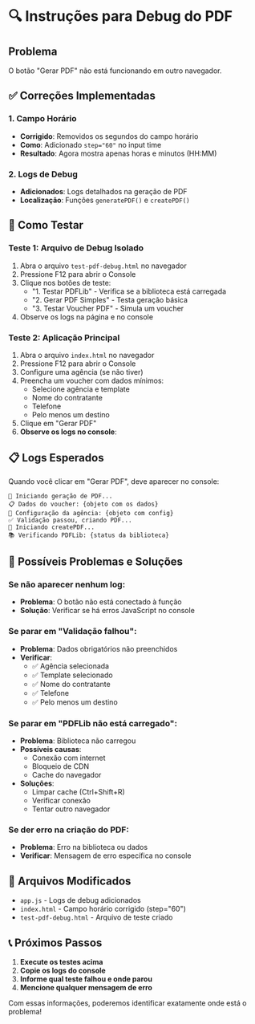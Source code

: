 # 🔍 Instruções para Debug do PDF

## Problema
O botão "Gerar PDF" não está funcionando em outro navegador.

## ✅ Correções Implementadas

### 1. Campo Horário
- **Corrigido**: Removidos os segundos do campo horário
- **Como**: Adicionado `step="60"` no input time
- **Resultado**: Agora mostra apenas horas e minutos (HH:MM)

### 2. Logs de Debug
- **Adicionados**: Logs detalhados na geração de PDF
- **Localização**: Funções `generatePDF()` e `createPDF()`

## 🧪 Como Testar

### Teste 1: Arquivo de Debug Isolado
1. Abra o arquivo `test-pdf-debug.html` no navegador
2. Pressione F12 para abrir o Console
3. Clique nos botões de teste:
   - "1. Testar PDFLib" - Verifica se a biblioteca está carregada
   - "2. Gerar PDF Simples" - Testa geração básica
   - "3. Testar Voucher PDF" - Simula um voucher
4. Observe os logs na página e no console

### Teste 2: Aplicação Principal
1. Abra o arquivo `index.html` no navegador
2. Pressione F12 para abrir o Console
3. Configure uma agência (se não tiver)
4. Preencha um voucher com dados mínimos:
   - Selecione agência e template
   - Nome do contratante
   - Telefone
   - Pelo menos um destino
5. Clique em "Gerar PDF"
6. **Observe os logs no console**:

## 📋 Logs Esperados

Quando você clicar em "Gerar PDF", deve aparecer no console:

```
🔄 Iniciando geração de PDF...
📋 Dados do voucher: {objeto com os dados}
🏢 Configuração da agência: {objeto com config}
✅ Validação passou, criando PDF...
🔧 Iniciando createPDF...
📚 Verificando PDFLib: {status da biblioteca}
```

## 🚨 Possíveis Problemas e Soluções

### Se não aparecer nenhum log:
- **Problema**: O botão não está conectado à função
- **Solução**: Verificar se há erros JavaScript no console

### Se parar em "Validação falhou":
- **Problema**: Dados obrigatórios não preenchidos
- **Verificar**:
  - ✅ Agência selecionada
  - ✅ Template selecionado  
  - ✅ Nome do contratante
  - ✅ Telefone
  - ✅ Pelo menos um destino

### Se parar em "PDFLib não está carregado":
- **Problema**: Biblioteca não carregou
- **Possíveis causas**:
  - Conexão com internet
  - Bloqueio de CDN
  - Cache do navegador
- **Soluções**:
  - Limpar cache (Ctrl+Shift+R)
  - Verificar conexão
  - Tentar outro navegador

### Se der erro na criação do PDF:
- **Problema**: Erro na biblioteca ou dados
- **Verificar**: Mensagem de erro específica no console

## 🔧 Arquivos Modificados

- `app.js` - Logs de debug adicionados
- `index.html` - Campo horário corrigido (step="60")
- `test-pdf-debug.html` - Arquivo de teste criado

## 📞 Próximos Passos

1. **Execute os testes acima**
2. **Copie os logs do console**
3. **Informe qual teste falhou e onde parou**
4. **Mencione qualquer mensagem de erro**

Com essas informações, poderemos identificar exatamente onde está o problema!